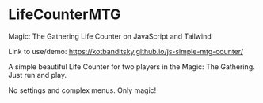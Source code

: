 # LifeCounterMTG
 Magic: The Gathering Life Counter on JavaScript and Tailwind

Link to use/demo: https://kotbanditsky.github.io/js-simple-mtg-counter/

A simple beautiful Life Counter for two players in the Magic: The Gathering. Just run and play.

No settings and complex menus. Only magic!

